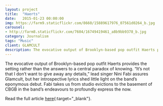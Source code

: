```yaml
---
layout: project
title:  "Haerts"
date:   2015-01-23 00:00:00
img: https://farm9.staticflickr.com/8660/15889617976_07561d0264_b.jpg
carousel:
- http://farm8.staticflickr.com/7604/16749419461_a8b9bb9378_b.jpg
category: Journalism
tags: "Music"
client: GLAMCULT
description: The evocative output of Brooklyn-based pop outfit Haerts provides the setting rather than the answers to a central paradox of knowing. “It’s not that I don’t want to give away any details,” lead singer...
---
```

The evocative output of Brooklyn-based pop outfit Haerts provides the setting rather than the answers to a central paradox of knowing. “It’s not that I don’t want to give away any details,” lead singer Nini Fabi assures Glamcult, but her introspective lyrics shed little light on the band’s eponymous debut. Fabi takes us from studio evictions to the basement of CBGB in the band’s endeavours to profoundly express the now.

Read the full article [here](http://issuu.com/glamcult/docs/gc_editie_109_2015_40p_lowres_page_5a7811dc271891/23?e=2655996/11088439){:target="_blank"}.

